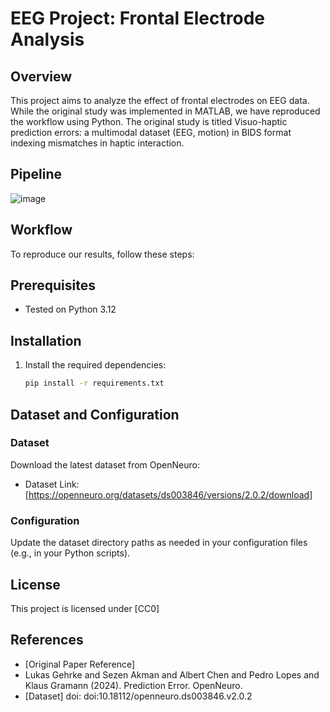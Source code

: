 # EEG Project: Frontal Electrode Analysis

## Overview

This project aims to analyze the effect of frontal electrodes on EEG data. While the original study was implemented in MATLAB, we have reproduced the workflow using Python. The original study is titled Visuo-haptic prediction errors: a multimodal dataset (EEG, motion) in BIDS format indexing mismatches in haptic interaction.

## Pipeline
![image](https://github.com/user-attachments/assets/7c2a7b4b-40d9-411e-8e2d-0dd63f2a8cf0)

## Workflow

To reproduce our results, follow these steps:

## Prerequisites

* Tested on Python 3.12

## Installation

1. Install the required dependencies:

   ```bash
   pip install -r requirements.txt
## Dataset and Configuration

### Dataset

Download the latest dataset from OpenNeuro:

* Dataset Link: [https://openneuro.org/datasets/ds003846/versions/2.0.2/download]

### Configuration

Update the dataset directory paths as needed in your configuration files (e.g., in your Python scripts).

## License

This project is licensed under [CC0]

## References

* [Original Paper Reference]
* Lukas Gehrke and Sezen Akman and Albert Chen and Pedro Lopes and Klaus Gramann (2024). Prediction Error. OpenNeuro.
* [Dataset] doi: doi:10.18112/openneuro.ds003846.v2.0.2
